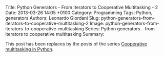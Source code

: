 Title: Python Generators - From Iterators to Cooperative Multitasking - 2
Date: 2013-03-26 14:05 +0100
Category: Programming
Tags: Python, generators
Authors: Leonardo Giordani
Slug: python-generators-from-iterators-to-cooperative-multitasking-2
Image: python-generators-from-iterators-to-cooperative-multitasking
Series: Python generators - from iterators to cooperative multitasking
Summary:

This post has been replaces by the posts of the series [Cooperative multitasking in Python]({filename}the-loop-protocol-in-python.markdown).